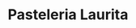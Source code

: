 ---
title: "Pasteleria Laurita"
url: /ciudad-satelite/pasteleria-laurita-avenida-ciudad-satelite/
shop: pastelería
---